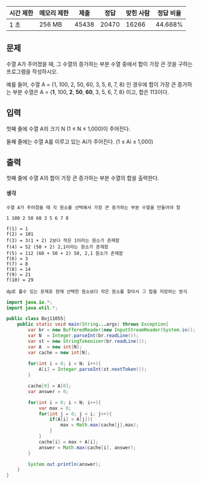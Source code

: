 
|시간 제한|메모리 제한|제출|정답|맞힌 사람|정답 비율|
|---|---|---|---|---|---|
|1 초|256 MB|45438|20470|16266|44.668%|

## 문제

수열 A가 주어졌을 때, 그 수열의 증가하는 부분 수열 중에서 합이 가장 큰 것을 구하는 프로그램을 작성하시오.

예를 들어, 수열 A = {1, 100, 2, 50, 60, 3, 5, 6, 7, 8} 인 경우에 합이 가장 큰 증가하는 부분 수열은 A = {**1**, 100, **2**, **50**, **60**, 3, 5, 6, 7, 8} 이고, 합은 113이다.

## 입력

첫째 줄에 수열 A의 크기 N (1 ≤ N ≤ 1,000)이 주어진다.

둘째 줄에는 수열 A를 이루고 있는 Ai가 주어진다. (1 ≤ Ai ≤ 1,000)

## 출력

첫째 줄에 수열 A의 합이 가장 큰 증가하는 부분 수열의 합을 출력한다.

#### 생각
```
수열 A가 주어졌을 때 각 원소를 선택해서 가장 큰 증가하는 부분 수열을 만들어야 함 

1 100 2 50 60 3 5 6 7 8

f(1) = 1
f(2) = 101
f(3) = 3(1 + 2) 2보다 작은 1이라는 원소가 존재함
f(4) = 52 (50 + 2) 2,1이라는 원소가 존재함
f(5) = 112 (60 + 50 + 2) 50, 2,1 원소가 존재함
f(6) = 3
f(7) = 8
f(8) = 14
f(9) = 21
f(10) = 29

dp로 풀수 있는 문제로 현재 선택한 원소보다 작은 원소를 찾아서 그 합을 저장하는 방식
```


```java
import java.io.*;
import java.util.*;

public class Boj11055{
	public static void main(String...args) throws Exception{
		var br = new BufferedReader(new InputStreamReader(System.in));
		var N  = Integer.parseInt(br.readLine());
		var st = new StringTokenizer(br.readLine());
		var A  = new int[N];
		var cache = new int[N];
		
		for(int i = 0; i < N; i++){
			A[i] = Integer.parseInt(st.nextToken());
		}

		cache[0] = A[0];
		var answer = 0;

		for(int i = 0; i < N; i++){
			var max = 0;
			for(int j = 0; j < i; j++){
				if(A[i] > A[j]){
					max = Math.max(cache[j],max);
				}
			}
			cache[i] = max + A[i];
			answer = Math.max(cache[i], answer);
		}

		System.out.println(answer);	
	}
}

```